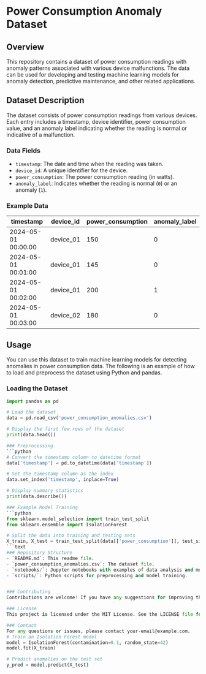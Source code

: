 # Power Consumption Anomaly Dataset

## Overview
This repository contains a dataset of power consumption readings with anomaly patterns associated with various device malfunctions. The data can be used for developing and testing machine learning models for anomaly detection, predictive maintenance, and other related applications.

## Dataset Description
The dataset consists of power consumption readings from various devices. Each entry includes a timestamp, device identifier, power consumption value, and an anomaly label indicating whether the reading is normal or indicative of a malfunction.

### Data Fields
- `timestamp`: The date and time when the reading was taken.
- `device_id`: A unique identifier for the device.
- `power_consumption`: The power consumption reading (in watts).
- `anomaly_label`: Indicates whether the reading is normal (`0`) or an anomaly (`1`).

### Example Data
| timestamp           | device_id | power_consumption | anomaly_label |
|---------------------|-----------|-------------------|---------------|
| 2024-05-01 00:00:00 | device_01 | 150               | 0             |
| 2024-05-01 00:01:00 | device_01 | 145               | 0             |
| 2024-05-01 00:02:00 | device_01 | 200               | 1             |
| 2024-05-01 00:03:00 | device_02 | 180               | 0             |

## Usage
You can use this dataset to train machine learning models for detecting anomalies in power consumption data. The following is an example of how to load and preprocess the dataset using Python and pandas.

### Loading the Dataset
```python
import pandas as pd

# Load the dataset
data = pd.read_csv('power_consumption_anomalies.csv')

# Display the first few rows of the dataset
print(data.head())

### Preprocessing
```python
# Convert the timestamp column to datetime format
data['timestamp'] = pd.to_datetime(data['timestamp'])

# Set the timestamp column as the index
data.set_index('timestamp', inplace=True)

# Display summary statistics
print(data.describe())

### Example Model Training
```python
from sklearn.model_selection import train_test_split
from sklearn.ensemble import IsolationForest

# Split the data into training and testing sets
X_train, X_test = train_test_split(data[['power_consumption']], test_size=0.2, random_state=42)
```text
### Repository Structure
- `README.md`: This readme file.
- `power_consumption_anomalies.csv`: The dataset file.
- `notebooks/`: Jupyter notebooks with examples of data analysis and model training.
- `scripts/`: Python scripts for preprocessing and model training.


### Contributing
Contributions are welcome! If you have any suggestions for improving the dataset or examples, please open an issue or submit a pull request.

### License
This project is licensed under the MIT License. See the LICENSE file for details.

### Contact
For any questions or issues, please contact your-email@example.com.
# Train an Isolation Forest model
model = IsolationForest(contamination=0.1, random_state=42)
model.fit(X_train)

# Predict anomalies on the test set
y_pred = model.predict(X_test)



